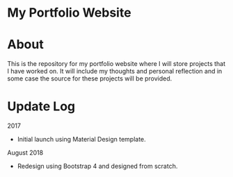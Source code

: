 # My Portfolio Website

# About

This is the repository for my portfolio website where I will store projects that I have worked on. It will include my thoughts and personal reflection and in some case the source for these projects will be provided.

# Update Log

2017

-   Initial launch using Material Design template.

August 2018

-   Redesign using Bootstrap 4 and designed from scratch.
